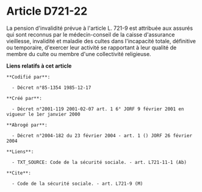 # Article D721-22

La pension d'invalidité prévue à l'article L. 721-9 est attribuée aux assurés qui sont reconnus par le médecin-conseil de la
caisse d'assurance vieillesse, invalidité et maladie des cultes dans l'incapacité totale, définitive ou temporaire, d'exercer
leur activité se rapportant à leur qualité de membre du culte ou membre d'une collectivité religieuse.

**Liens relatifs à cet article**

	**Codifié par**:

	  - Décret n°85-1354 1985-12-17

	**Créé par**:

	  - Décret n°2001-119 2001-02-07 art. 1 6° JORF 9 février 2001 en vigueur le 1er janvier 2000

	**Abrogé par**:

	  - Décret n°2004-182 du 23 février 2004 - art. 1 () JORF 26 février 2004

	**Liens**:

	  - TXT_SOURCE: Code de la sécurité sociale. - art. L721-11-1 (Ab)

	**Cite**:

	  - Code de la sécurité sociale. - art. L721-9 (M)
